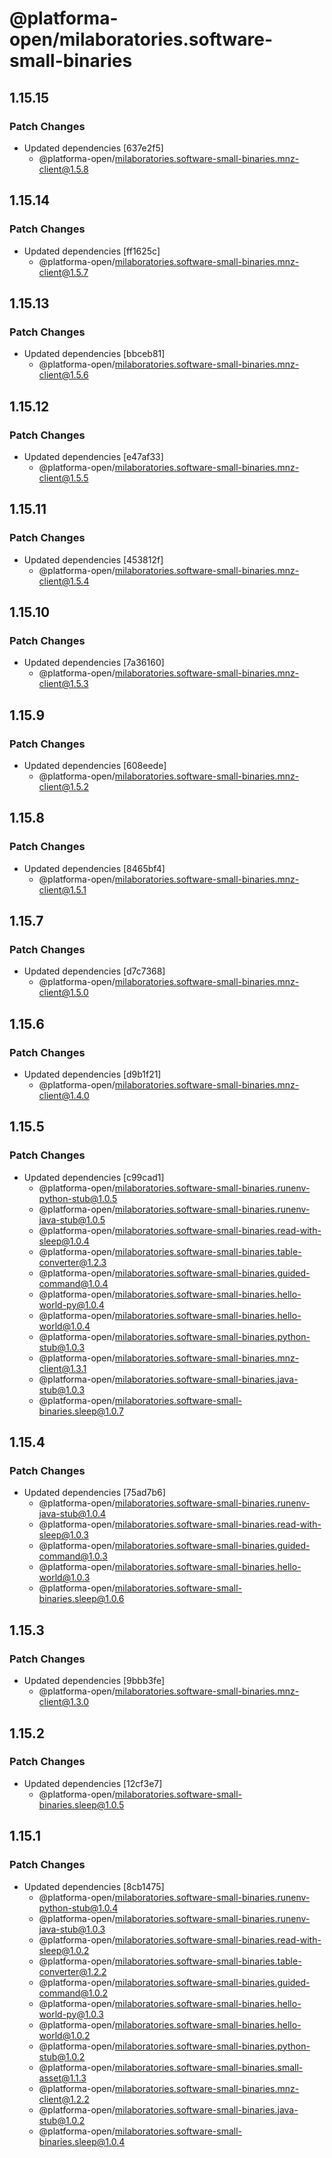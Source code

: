 # @platforma-open/milaboratories.software-small-binaries

## 1.15.15

### Patch Changes

- Updated dependencies [637e2f5]
  - @platforma-open/milaboratories.software-small-binaries.mnz-client@1.5.8

## 1.15.14

### Patch Changes

- Updated dependencies [ff1625c]
  - @platforma-open/milaboratories.software-small-binaries.mnz-client@1.5.7

## 1.15.13

### Patch Changes

- Updated dependencies [bbceb81]
  - @platforma-open/milaboratories.software-small-binaries.mnz-client@1.5.6

## 1.15.12

### Patch Changes

- Updated dependencies [e47af33]
  - @platforma-open/milaboratories.software-small-binaries.mnz-client@1.5.5

## 1.15.11

### Patch Changes

- Updated dependencies [453812f]
  - @platforma-open/milaboratories.software-small-binaries.mnz-client@1.5.4

## 1.15.10

### Patch Changes

- Updated dependencies [7a36160]
  - @platforma-open/milaboratories.software-small-binaries.mnz-client@1.5.3

## 1.15.9

### Patch Changes

- Updated dependencies [608eede]
  - @platforma-open/milaboratories.software-small-binaries.mnz-client@1.5.2

## 1.15.8

### Patch Changes

- Updated dependencies [8465bf4]
  - @platforma-open/milaboratories.software-small-binaries.mnz-client@1.5.1

## 1.15.7

### Patch Changes

- Updated dependencies [d7c7368]
  - @platforma-open/milaboratories.software-small-binaries.mnz-client@1.5.0

## 1.15.6

### Patch Changes

- Updated dependencies [d9b1f21]
  - @platforma-open/milaboratories.software-small-binaries.mnz-client@1.4.0

## 1.15.5

### Patch Changes

- Updated dependencies [c99cad1]
  - @platforma-open/milaboratories.software-small-binaries.runenv-python-stub@1.0.5
  - @platforma-open/milaboratories.software-small-binaries.runenv-java-stub@1.0.5
  - @platforma-open/milaboratories.software-small-binaries.read-with-sleep@1.0.4
  - @platforma-open/milaboratories.software-small-binaries.table-converter@1.2.3
  - @platforma-open/milaboratories.software-small-binaries.guided-command@1.0.4
  - @platforma-open/milaboratories.software-small-binaries.hello-world-py@1.0.4
  - @platforma-open/milaboratories.software-small-binaries.hello-world@1.0.4
  - @platforma-open/milaboratories.software-small-binaries.python-stub@1.0.3
  - @platforma-open/milaboratories.software-small-binaries.mnz-client@1.3.1
  - @platforma-open/milaboratories.software-small-binaries.java-stub@1.0.3
  - @platforma-open/milaboratories.software-small-binaries.sleep@1.0.7

## 1.15.4

### Patch Changes

- Updated dependencies [75ad7b6]
  - @platforma-open/milaboratories.software-small-binaries.runenv-java-stub@1.0.4
  - @platforma-open/milaboratories.software-small-binaries.read-with-sleep@1.0.3
  - @platforma-open/milaboratories.software-small-binaries.guided-command@1.0.3
  - @platforma-open/milaboratories.software-small-binaries.hello-world@1.0.3
  - @platforma-open/milaboratories.software-small-binaries.sleep@1.0.6

## 1.15.3

### Patch Changes

- Updated dependencies [9bbb3fe]
  - @platforma-open/milaboratories.software-small-binaries.mnz-client@1.3.0

## 1.15.2

### Patch Changes

- Updated dependencies [12cf3e7]
  - @platforma-open/milaboratories.software-small-binaries.sleep@1.0.5

## 1.15.1

### Patch Changes

- Updated dependencies [8cb1475]
  - @platforma-open/milaboratories.software-small-binaries.runenv-python-stub@1.0.4
  - @platforma-open/milaboratories.software-small-binaries.runenv-java-stub@1.0.3
  - @platforma-open/milaboratories.software-small-binaries.read-with-sleep@1.0.2
  - @platforma-open/milaboratories.software-small-binaries.table-converter@1.2.2
  - @platforma-open/milaboratories.software-small-binaries.guided-command@1.0.2
  - @platforma-open/milaboratories.software-small-binaries.hello-world-py@1.0.3
  - @platforma-open/milaboratories.software-small-binaries.hello-world@1.0.2
  - @platforma-open/milaboratories.software-small-binaries.python-stub@1.0.2
  - @platforma-open/milaboratories.software-small-binaries.small-asset@1.1.3
  - @platforma-open/milaboratories.software-small-binaries.mnz-client@1.2.2
  - @platforma-open/milaboratories.software-small-binaries.java-stub@1.0.2
  - @platforma-open/milaboratories.software-small-binaries.sleep@1.0.4
